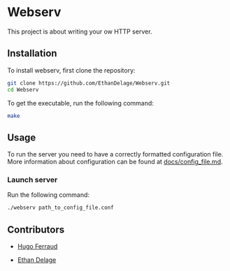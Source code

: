 # Webserv
This project is about writing your ow HTTP server.

## Installation
To install webserv, first clone the repository:
```bash
git clone https://github.com/EthanDelage/Webserv.git
cd Webserv
```
To get the executable, run the following command:
```bash
make
```

## Usage
To run the server you need to have a correctly formatted configuration file.\
More information about configuration can be found at [docs/config_file.md](docs/config_file.md).

### Launch server
Run the following command:
```bash
./webserv path_to_config_file.conf
```

## Contributors
* [Hugo Ferraud](https://github.com/Mururoahh)

* [Ethan Delage](https://github.com/EthanDelage)